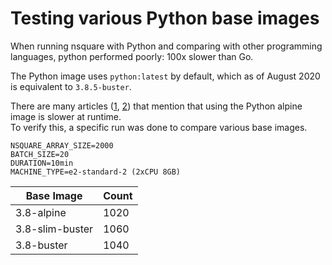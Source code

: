 # Testing various Python base images

When running nsquare with Python and comparing with other programming languages, python performed poorly: 100x slower than Go.  

The Python image uses `python:latest` by default, which as of August 2020 is equivalent to `3.8.5-buster`.  

There are many articles ([1](https://pythonspeed.com/articles/base-image-python-docker-images/), [2](https://superuser.com/questions/1219609/why-is-the-alpine-docker-image-over-50-slower-than-the-ubuntu-image)) that mention that using the Python alpine image is slower at runtime.  
To verify this, a specific run was done to compare various base images.

```
NSQUARE_ARRAY_SIZE=2000
BATCH_SIZE=20
DURATION=10min
MACHINE_TYPE=e2-standard-2 (2xCPU 8GB)
```

| Base Image | Count |
| --- | --- |
| 3.8-alpine | 1020 |
| 3.8-slim-buster | 1060 |
| 3.8-buster | 1040 |
